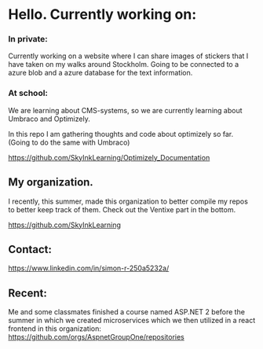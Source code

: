 

# Hello. Currently working on:

### In private: 

Currently working on a website where I can share images of stickers that I have taken on my walks around Stockholm. Going to be connected to a azure blob and a azure database for the text information.

### At school:

We are learning about CMS-systems, so we are currently learning about Umbraco and Optimizely.

In this repo I am gathering thoughts and code about optimizely so far. (Going to do the same with Umbraco)

https://github.com/SkyInkLearning/Optimizely_Documentation

## My organization.

I recently, this summer, made this organization to better compile my repos to better keep track of them. Check out the Ventixe part in the bottom. 

https://github.com/SkyInkLearning

## Contact: 

https://www.linkedin.com/in/simon-r-250a5232a/

## Recent: 

Me and some classmates finished a course named ASP.NET 2 before the summer in which we created microservices which we then utilized in a react frontend in this organization: https://github.com/orgs/AspnetGroupOne/repositories
